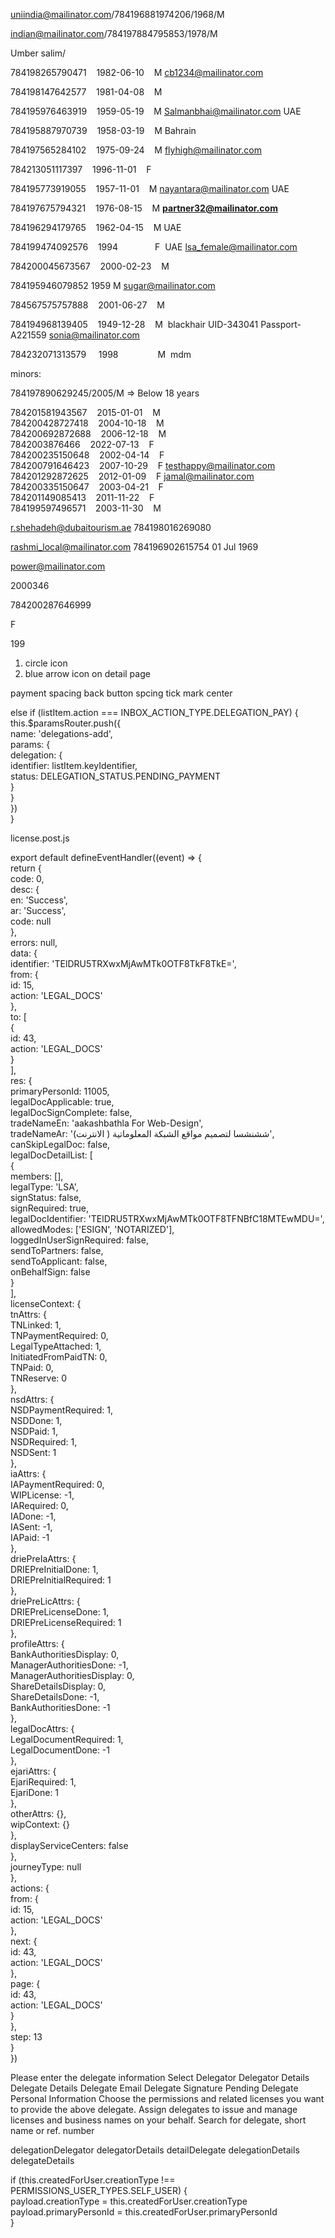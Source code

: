 
uniindia@mailinator.com/784196881974206/1968/M

indian@mailinator.com/784197884795853/1978/M

Umber salim/

784198265790471    1982-06-10    M cb1234@mailinator.com

784198147642577    1981-04-08    M

784195976463919    1959-05-19    M Salmanbhai@mailinator.com UAE

784195887970739    1958-03-19    M Bahrain

784197565284102    1975-09-24    M flyhigh@mailinator.com

784213051117397    1996-11-01    F

784195773919055    1957-11-01    M nayantara@mailinator.com UAE

784197675794321    1976-08-15    M   **partner32@mailinator.com**

784196294179765    1962-04-15    M UAE

784199474092576    1994               F  UAE lsa_female@mailinator.com

784200045673567    2000-02-23    M

784195946079852    1959 M sugar@mailinator.com

784567575757888    2001-06-27    M

784194968139405    1949-12-28    M  blackhair UID-343041 Passport-A221559 sonia@mailinator.com

784232071313579     1998                M  mdm 

minors: 

784197890629245/2005/M => Below 18 years

784201581943567    2015-01-01    M  
784200428727418    2004-10-18    M  
784200692872688    2006-12-18    M  
7842003876466    2022-07-13    F  
784200235150648    2002-04-14    F  
784200791646423    2007-10-29    F  testhappy@mailinator.com
784201292872625    2012-01-09    F  jamal@mailinator.com
784200335150647    2003-04-21    F  
784201149085413    2011-11-22    F  
784199597496571    2003-11-30    M

r.shehadeh@dubaitourism.ae
784198016269080

rashmi_local@mailinator.com
784196902615754
01 Jul 1969

power@mailinator.com

2000346

784200287646999

F

199


1. circle icon
2. blue arrow icon on detail page

payment spacing 
back button spcing
tick mark center


 else if (listItem.action === INBOX_ACTION_TYPE.DELEGATION_PAY) {  
  this.$paramsRouter.push({  
    name: 'delegations-add',  
    params: {  
      delegation: {  
        identifier: listItem.keyIdentifier,  
        status: DELEGATION_STATUS.PENDING_PAYMENT  
      }  
    }  
  })  
}


license.post.js

export default defineEventHandler((event) => {  
  return {  
    code: 0,  
    desc: {  
      en: 'Success',  
      ar: 'Success',  
      code: null  
    },  
    errors: null,  
    data: {  
      identifier: 'TElDRU5TRXwxMjAwMTk0OTF8TkF8TkE=',  
      from: {  
        id: 15,  
        action: 'LEGAL_DOCS'  
      },  
      to: [  
        {  
          id: 43,  
          action: 'LEGAL_DOCS'  
        }  
      ],  
      res: {  
        primaryPersonId: 11005,  
        legalDocApplicable: true,  
        legalDocSignComplete: false,  
        tradeNameEn: 'aakashbathla For Web-Design',  
        tradeNameAr: 'ششنشسا لتصميم مواقع الشبكة المعلوماتية ( الانترنت)',  
        canSkipLegalDoc: false,  
        legalDocDetailList: [  
          {  
            members: [],  
            legalType: 'LSA',  
            signStatus: false,  
            signRequired: true,  
            legalDocIdentifier: 'TElDRU5TRXwxMjAwMTk0OTF8TFNBfC18MTEwMDU=',  
            allowedModes: ['ESIGN', 'NOTARIZED'],  
            loggedInUserSignRequired: false,  
            sendToPartners: false,  
            sendToApplicant: false,  
            onBehalfSign: false  
          }  
        ],  
        licenseContext: {  
          tnAttrs: {  
            TNLinked: 1,  
            TNPaymentRequired: 0,  
            LegalTypeAttached: 1,  
            InitiatedFromPaidTN: 0,  
            TNPaid: 0,  
            TNReserve: 0  
          },  
          nsdAttrs: {  
            NSDPaymentRequired: 1,  
            NSDDone: 1,  
            NSDPaid: 1,  
            NSDRequired: 1,  
            NSDSent: 1  
          },  
          iaAttrs: {  
            IAPaymentRequired: 0,  
            WIPLicense: -1,  
            IARequired: 0,  
            IADone: -1,  
            IASent: -1,  
            IAPaid: -1  
          },  
          driePreIaAttrs: {  
            DRIEPreInitialDone: 1,  
            DRIEPreInitialRequired: 1  
          },  
          driePreLicAttrs: {  
            DRIEPreLicenseDone: 1,  
            DRIEPreLicenseRequired: 1  
          },  
          profileAttrs: {  
            BankAuthoritiesDisplay: 0,  
            ManagerAuthoritiesDone: -1,  
            ManagerAuthoritiesDisplay: 0,  
            ShareDetailsDisplay: 0,  
            ShareDetailsDone: -1,  
            BankAuthoritiesDone: -1  
          },  
          legalDocAttrs: {  
            LegalDocumentRequired: 1,  
            LegalDocumentDone: -1  
          },  
          ejariAttrs: {  
            EjariRequired: 1,  
            EjariDone: 1  
          },  
          otherAttrs: {},  
          wipContext: {}  
        },  
        displayServiceCenters: false  
      },  
      journeyType: null  
    },  
    actions: {  
      from: {  
        id: 15,  
        action: 'LEGAL_DOCS'  
      },  
      next: {  
        id: 43,  
        action: 'LEGAL_DOCS'  
      },  
      page: {  
        id: 43,  
        action: 'LEGAL_DOCS'  
      }  
    },  
    step: 13  
  }  
})

Please enter the delegate information
Select Delegator
Delegator Details
Delegate Details
Delegate Email
Delegate Signature Pending
Delegate Personal Information
Choose the permissions and related licenses you want to provide the above delegate.
Assign delegates to issue and manage licenses and business names on your behalf.
Search for delegate, short name or ref. number


delegationDelegator
delegatorDetails
detailDelegate
delegationDetails
delegateDetails


if (this.createdForUser.creationType !== PERMISSIONS_USER_TYPES.SELF_USER) {  
  payload.creationType = this.createdForUser.creationType  
  payload.primaryPersonId = this.createdForUser.primaryPersonId  
}